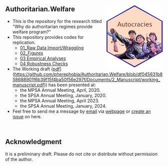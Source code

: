 ## Authoritarian.Welfare <img src="autocrats.png" width="180" height= "200" align="right" /> <br />  
- This is the repository for the research titled "Why do authoritarian regimes provide welfare program?"
- This repository provides codes for replication.
  - [01_Raw Data Import/Wraggling](https://github.com/pherephobia/Authoritarian.Welfare/blob/df045631b858688901f6b39f15f4ba50f56e297f/Command_files/01_AutoWelf_Raw_data.R)
  - [02_Figures](https://github.com/pherephobia/Authoritarian.Welfare/blob/df045631b858688901f6b39f15f4ba50f56e297f/Command_files/02_AutoWelf_Figures.R)
  - [03 Empirical Analyses](https://github.com/pherephobia/Authoritarian.Welfare/blob/df045631b858688901f6b39f15f4ba50f56e297f/Command_files/03_AutoWelf_Analysis.R)
  - [04 Robustness Checks](https://github.com/pherephobia/Authoritarian.Welfare/blob/df045631b858688901f6b39f15f4ba50f56e297f/Command_files/04_Robustness%20Checks.R)
- The Working draft ([pdf]([https://github.com/pherephobia/Authoritarian.Welfare/blob/master/Documents/2_Manuscript/Park_2020_Manuscript.pdf)](https://github.com/pherephobia/Authoritarian.Welfare/blob/df045631b858688901f6b39f15f4ba50f56e297f/Documents/2_Manuscript/working_manuscript.pdf)) has been presented at:
  - the MPSA Annual Meeting, April, 2020.
  - the SPSA Annual Meeting, January, 2020.
  - the MPSA Annual Meeting, April 2023.
  - the SPSA Annual Meeting, January, 2024.
- Feel free to send me a message by [email](sp23@email.sc.edu) via [webpage](sanghoon-park.com) or [create an issue](https://github.com/pherephobia/Authoritarian.Welfare/issues) on here. 
<br />

## Acknowledgment
It is a preliminary draft. Please do not cite or distribute without permission of the author.

